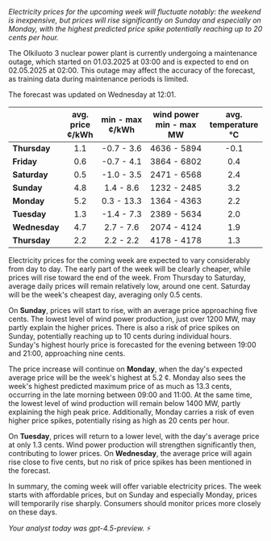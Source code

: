 *Electricity prices for the upcoming week will fluctuate notably: the weekend is inexpensive, but prices will rise significantly on Sunday and especially on Monday, with the highest predicted price spike potentially reaching up to 20 cents per hour.*

The Olkiluoto 3 nuclear power plant is currently undergoing a maintenance outage, which started on 01.03.2025 at 03:00 and is expected to end on 02.05.2025 at 02:00. This outage may affect the accuracy of the forecast, as training data during maintenance periods is limited.

The forecast was updated on Wednesday at 12:01.

|            | avg.<br>price<br>¢/kWh | min - max<br>¢/kWh | wind power<br>min - max<br>MW | avg.<br>temperature<br>°C |
|:-----------|:----------------------:|:------------------:|:----------------------------:|:-------------------------:|
| **Thursday**     |          1.1           |    -0.7 - 3.6      |         4636 - 5894          |            -0.1           |
| **Friday**       |          0.6           |    -0.7 - 4.1      |         3864 - 6802          |             0.4           |
| **Saturday**     |          0.5           |    -1.0 - 3.5      |         2471 - 6568          |             2.4           |
| **Sunday**       |          4.8           |     1.4 - 8.6      |         1232 - 2485          |             3.2           |
| **Monday**       |          5.2           |    0.3 - 13.3      |         1364 - 4363          |             2.2           |
| **Tuesday**      |          1.3           |    -1.4 - 7.3      |         2389 - 5634          |             2.0           |
| **Wednesday**    |          4.7           |     2.7 - 7.6      |         2074 - 4124          |             1.9           |
| **Thursday**     |          2.2           |     2.2 - 2.2      |         4178 - 4178          |             1.3           |

Electricity prices for the coming week are expected to vary considerably from day to day. The early part of the week will be clearly cheaper, while prices will rise toward the end of the week. From Thursday to Saturday, average daily prices will remain relatively low, around one cent. Saturday will be the week's cheapest day, averaging only 0.5 cents.

On **Sunday**, prices will start to rise, with an average price approaching five cents. The lowest level of wind power production, just over 1200 MW, may partly explain the higher prices. There is also a risk of price spikes on Sunday, potentially reaching up to 10 cents during individual hours. Sunday's highest hourly price is forecasted for the evening between 19:00 and 21:00, approaching nine cents.

The price increase will continue on **Monday**, when the day's expected average price will be the week's highest at 5.2 ¢. Monday also sees the week's highest predicted maximum price of as much as 13.3 cents, occurring in the late morning between 09:00 and 11:00. At the same time, the lowest level of wind production will remain below 1400 MW, partly explaining the high peak price. Additionally, Monday carries a risk of even higher price spikes, potentially rising as high as 20 cents per hour.

On **Tuesday**, prices will return to a lower level, with the day's average price at only 1.3 cents. Wind power production will strengthen significantly then, contributing to lower prices. On **Wednesday**, the average price will again rise close to five cents, but no risk of price spikes has been mentioned in the forecast.

In summary, the coming week will offer variable electricity prices. The week starts with affordable prices, but on Sunday and especially Monday, prices will temporarily rise sharply. Consumers should monitor prices more closely on these days.

*Your analyst today was gpt-4.5-preview.* ⚡
